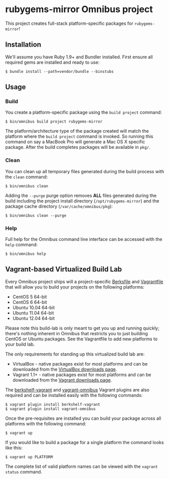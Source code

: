 # rubygems-mirror Omnibus project

This project creates full-stack platform-specific packages for
`rubygems-mirror`!

## Installation

We'll assume you have Ruby 1.9+ and Bundler installed. First ensure all
required gems are installed and ready to use:

```shell
$ bundle install --path=vendor/bundle --binstubs
```

## Usage

### Build

You create a platform-specific package using the `build project` command:

```shell
$ bin/omnibus build project rubygems-mirror
```

The platform/architecture type of the package created will match the platform
where the `build project` command is invoked. So running this command on say a
MacBook Pro will generate a Mac OS X specific package. After the build
completes packages will be available in `pkg/`.

### Clean

You can clean up all temporary files generated during the build process with
the `clean` command:

```shell
$ bin/omnibus clean
```

Adding the `--purge` purge option removes __ALL__ files generated during the
build including the project install directory (`/opt/rubygems-mirror`) and
the package cache directory (`/var/cache/omnibus/pkg`):

```shell
$ bin/omnibus clean --purge
```

### Help

Full help for the Omnibus command line interface can be accessed with the
`help` command:

```shell
$ bin/omnibus help
```

## Vagrant-based Virtualized Build Lab

Every Omnibus project ships will a project-specific
[Berksfile](http://berkshelf.com/) and [Vagrantfile](http://www.vagrantup.com/)
that will allow you to build your projects on the following platforms:

* CentOS 5 64-bit
* CentOS 6 64-bit
* Ubuntu 10.04 64-bit
* Ubuntu 11.04 64-bit
* Ubuntu 12.04 64-bit

Please note this build-lab is only meant to get you up and running quickly;
there's nothing inherent in Omnibus that restricts you to just building CentOS
or Ubuntu packages. See the Vagrantfile to add new platforms to your build lab.

The only requirements for standing up this virtualized build lab are:

* VirtualBox - native packages exist for most platforms and can be downloaded
from the [VirtualBox downloads page](https://www.virtualbox.org/wiki/Downloads).
* Vagrant 1.1+ - native packages exist for most platforms and can be downloaded
from the [Vagrant downloads page](http://downloads.vagrantup.com/).

The [berkshelf-vagrant](https://github.com/RiotGames/berkshelf-vagrant) and
[vagrant-omnibus](https://github.com/schisamo/vagrant-omnibus) Vagrant plugins
are also required and can be installed easily with the following commands:

```shell
$ vagrant plugin install berkshelf-vagrant
$ vagrant plugin install vagrant-omnibus
```

Once the pre-requisites are installed you can build your package across all
platforms with the following command:

```shell
$ vagrant up
```

If you would like to build a package for a single platform the command looks like this:

```shell
$ vagrant up PLATFORM
```

The complete list of valid platform names can be viewed with the
`vagrant status` command.
